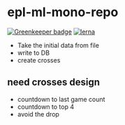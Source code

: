 # epl-ml-mono-repo

[![Greenkeeper badge](https://badges.greenkeeper.io/ghinks/epl-ml-mono-repo.svg)](https://greenkeeper.io/)
[![lerna](https://img.shields.io/badge/maintained%20with-lerna-cc00ff.svg)](https://lernajs.io/)

- Take the initial data from file
- write to DB
- create crosses

## need crosses design
- countdown to last game count
- countdown to top 4
- avoid the drop
